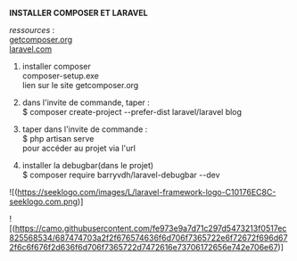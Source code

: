 **INSTALLER COMPOSER ET LARAVEL**


*ressources* :  
[getcomposer.org](https://getcomposer.org)  
[laravel.com](https://laravel.com/docs/5.5/installation)
 


1. installer composer   
composer-setup.exe  
lien sur le site getcomposer.org  


2. dans l'invite de commande, taper :  
$ composer create-project --prefer-dist laravel/laravel blog  


3. taper dans l'invite de commande :    
$ php artisan serve   
pour accéder au projet via l'url   


4. installer la debugbar(dans le projet)  
$ composer require barryvdh/laravel-debugbar --dev    


![(https://seeklogo.com/images/L/laravel-framework-logo-C10176EC8C-seeklogo.com.png)]  


![(https://camo.githubusercontent.com/fe973e9a7d71c297d5473213f0517ec825568534/687474703a2f2f676574636f6d706f7365722e6f72672f696d672f6c6f676f2d636f6d706f7365722d7472616e73706172656e742e706e67)]
